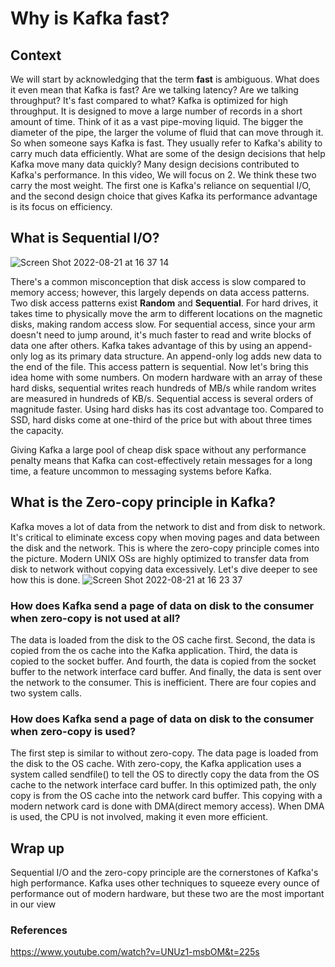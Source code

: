 # Why is Kafka fast?

## Context
We will start by acknowledging that the term **fast** is ambiguous. What does it even mean that Kafka is fast?
Are we talking latency? Are we talking throughput? It's fast compared to what? Kafka is optimized for high throughput.
It is designed to move a large number of records in a short amount of time. Think of it as a vast pipe-moving liquid. The bigger the diameter of the pipe, the larger the volume of fluid that can move through it. So when someone says
Kafka is fast. They usually refer to Kafka's ability to carry much data efficiently. What are some of the design
decisions that help Kafka move many data quickly? Many design decisions contributed to Kafka's
performance. In this video, We will focus on 2. We think these two carry the most weight. The first one is Kafka's
reliance on sequential I/O, and the second design choice that gives Kafka its performance advantage is its focus on
efficiency.

## What is **Sequential I/O**?
![Screen Shot 2022-08-21 at 16 37 14](https://user-images.githubusercontent.com/20236616/185784948-e108cf75-a245-4953-8ffa-fb594bd6df04.png)

There's a common misconception that disk access is slow compared to memory access; however, this largely depends on data
access patterns.
Two disk access patterns exist **Random** and **Sequential**. For hard drives, it takes time to physically
move the arm to different locations on the magnetic disks, making random access slow. For sequential access, since
your arm doesn't need to jump around, it's much faster to read and write blocks of data one after others. Kafka takes
advantage of this by using an append-only log as its primary data structure. An append-only log adds new data to the end
of the file. This access pattern is sequential. Now let's bring this idea home with some numbers. On modern hardware
with an array of these hard disks, sequential writes reach hundreds of MB/s while random writes are measured in hundreds
of KB/s. Sequential access is several orders of magnitude faster. Using hard disks has its cost advantage too. Compared
to SSD, hard disks come at one-third of the price but with about three times the capacity.

Giving Kafka a large pool of cheap disk space without any performance penalty means that Kafka can cost-effectively
retain messages for a long time, a feature uncommon to messaging systems before Kafka.

## What is the **Zero-copy** principle in Kafka?
Kafka moves a lot of data from the network to dist and from disk to network. It's critical to eliminate excess
copy when moving pages and data between the disk and the network. This is where the zero-copy principle comes into
the picture. Modern UNIX OSs are highly optimized to transfer data from disk to network without copying data excessively.
Let's dive deeper to see how this is done.
![Screen Shot 2022-08-21 at 16 23 37](https://user-images.githubusercontent.com/20236616/185784923-74ed50e0-7134-4e00-852b-537477f2ccde.png)

### How does Kafka send a page of data on disk to the consumer when zero-copy is not used at all?
The data is loaded from the disk to the OS cache first. Second, the data is copied from the os
cache into the Kafka application. Third, the data is copied to the socket buffer. And fourth, the data is copied from the
socket buffer to the network interface card buffer. And finally, the data is sent over the network to the consumer. This is inefficient. There are four copies and two system calls.
### How does Kafka send a page of data on disk to the consumer when zero-copy is used?
The first step is similar to without zero-copy. The data page is loaded from the disk to the OS cache. With zero-copy, the
Kafka application uses a system called sendfile() to tell the OS to directly copy the data from the OS cache to the
network interface card buffer. In this optimized path, the only copy is from the OS cache into the network card buffer.
This copying with a modern network card is done with DMA(direct memory access). When DMA is used, the CPU is not
involved, making it even more efficient.

## Wrap up
Sequential I/O and the zero-copy principle are the cornerstones of Kafka's high performance. Kafka uses other techniques to
squeeze every ounce of performance out of modern hardware, but these two are the most important in our view

### References
https://www.youtube.com/watch?v=UNUz1-msbOM&t=225s
